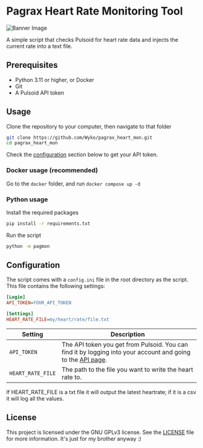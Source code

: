 # Pagrax Heart Rate Monitoring Tool
![Banner Image](images/banner2.png)

A simple script that checks Pulsoid for heart rate data and injects the current rate into a text file. 

## Prerequisites
- Python 3.11 or higher, or Docker
- Git
- A Pulsoid API token

## Usage

Clone the repository to your computer, then navigate to that folder

```bash
git clone https://github.com/Wyko/pagrax_heart_mon.git
cd pagrax_heart_mon
```

Check the [configuration](#configuration) section below to get your API token.

### Docker usage (recommended)

Go to the `docker` folder, and run `docker compose up -d`

### Python usage

Install the required packages

```bash
pip install -r requirements.txt
```

Run the script

```bash
python -m pagmon
```

## Configuration
The script comes with a `config.ini` file in the root directory as the script. This file contains the following settings:
```ini
[Login]
API_TOKEN=YOUR_API_TOKEN

[Settings]
HEART_RATE_FILE=my/heart/rate/file.txt
```
| Setting | Description |
| --- | --- |
| `API_TOKEN` | The API token you get from Pulsoid. You can find it by logging into your account and going to the [API page](https://docs.pulsoid.net/access-token-management/manual-token-issuing). |
| `HEART_RATE_FILE` | The path to the file you want to write the heart rate to. |

If HEART_RATE_FILE is a txt file it will output the latest heartrate; if it is a csv it will log all the values.

## License
This project is licensed under the GNU GPLv3 license. See the [LICENSE](LICENSE) file for more information. It's just for my brother anyway :)